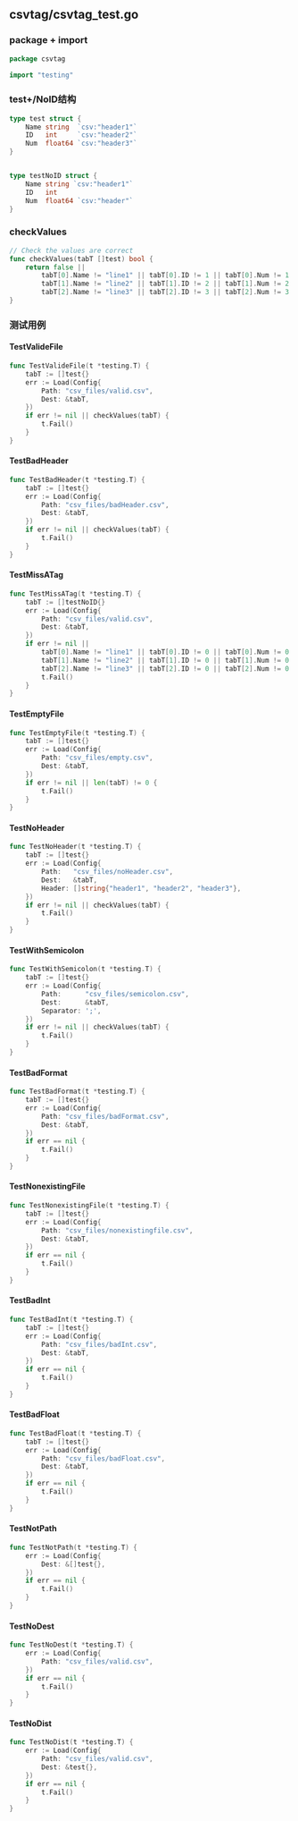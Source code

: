 ## csvtag/csvtag_test.go

### package + import

``` go
package csvtag

import "testing"
```

### test+/NoID结构
``` go
type test struct {
	Name string  `csv:"header1"`
	ID   int     `csv:"header2"`
	Num  float64 `csv:"header3"`
}


type testNoID struct {
	Name string `csv:"header1"`
	ID   int
	Num  float64 `csv:"header"`
}

```

### checkValues

```go
// Check the values are correct
func checkValues(tabT []test) bool {
	return false ||
		tabT[0].Name != "line1" || tabT[0].ID != 1 || tabT[0].Num != 1.2 ||
		tabT[1].Name != "line2" || tabT[1].ID != 2 || tabT[1].Num != 2.3 ||
		tabT[2].Name != "line3" || tabT[2].ID != 3 || tabT[2].Num != 3.4
}

```

### 测试用例

#### TestValideFile

```go
func TestValideFile(t *testing.T) {
	tabT := []test{}
	err := Load(Config{
		Path: "csv_files/valid.csv",
		Dest: &tabT,
	})
	if err != nil || checkValues(tabT) {
		t.Fail()
	}
}

```

#### TestBadHeader

```go
func TestBadHeader(t *testing.T) {
	tabT := []test{}
	err := Load(Config{
		Path: "csv_files/badHeader.csv",
		Dest: &tabT,
	})
	if err != nil || checkValues(tabT) {
		t.Fail()
	}
}

```

#### TestMissATag

```go
func TestMissATag(t *testing.T) {
	tabT := []testNoID{}
	err := Load(Config{
		Path: "csv_files/valid.csv",
		Dest: &tabT,
	})
	if err != nil ||
		tabT[0].Name != "line1" || tabT[0].ID != 0 || tabT[0].Num != 0 ||
		tabT[1].Name != "line2" || tabT[1].ID != 0 || tabT[1].Num != 0 ||
		tabT[2].Name != "line3" || tabT[2].ID != 0 || tabT[2].Num != 0 {
		t.Fail()
	}
}

```

#### TestEmptyFile

```go
func TestEmptyFile(t *testing.T) {
	tabT := []test{}
	err := Load(Config{
		Path: "csv_files/empty.csv",
		Dest: &tabT,
	})
	if err != nil || len(tabT) != 0 {
		t.Fail()
	}
}

```

#### TestNoHeader

```go
func TestNoHeader(t *testing.T) {
	tabT := []test{}
	err := Load(Config{
		Path:   "csv_files/noHeader.csv",
		Dest:   &tabT,
		Header: []string{"header1", "header2", "header3"},
	})
	if err != nil || checkValues(tabT) {
		t.Fail()
	}
}

```

#### TestWithSemicolon

```go
func TestWithSemicolon(t *testing.T) {
	tabT := []test{}
	err := Load(Config{
		Path:      "csv_files/semicolon.csv",
		Dest:      &tabT,
		Separator: ';',
	})
	if err != nil || checkValues(tabT) {
		t.Fail()
	}
}

```

#### TestBadFormat

```go
func TestBadFormat(t *testing.T) {
	tabT := []test{}
	err := Load(Config{
		Path: "csv_files/badFormat.csv",
		Dest: &tabT,
	})
	if err == nil {
		t.Fail()
	}
}

```

#### TestNonexistingFile

```go
func TestNonexistingFile(t *testing.T) {
	tabT := []test{}
	err := Load(Config{
		Path: "csv_files/nonexistingfile.csv",
		Dest: &tabT,
	})
	if err == nil {
		t.Fail()
	}
}

```

#### TestBadInt

```go
func TestBadInt(t *testing.T) {
	tabT := []test{}
	err := Load(Config{
		Path: "csv_files/badInt.csv",
		Dest: &tabT,
	})
	if err == nil {
		t.Fail()
	}
}

```

#### TestBadFloat

```go
func TestBadFloat(t *testing.T) {
	tabT := []test{}
	err := Load(Config{
		Path: "csv_files/badFloat.csv",
		Dest: &tabT,
	})
	if err == nil {
		t.Fail()
	}
}

```

#### TestNotPath

```go
func TestNotPath(t *testing.T) {
	err := Load(Config{
		Dest: &[]test{},
	})
	if err == nil {
		t.Fail()
	}
}

```

#### TestNoDest

```go
func TestNoDest(t *testing.T) {
	err := Load(Config{
		Path: "csv_files/valid.csv",
	})
	if err == nil {
		t.Fail()
	}
}

```

#### TestNoDist

```go
func TestNoDist(t *testing.T) {
	err := Load(Config{
		Path: "csv_files/valid.csv",
		Dest: &test{},
	})
	if err == nil {
		t.Fail()
	}
}

```